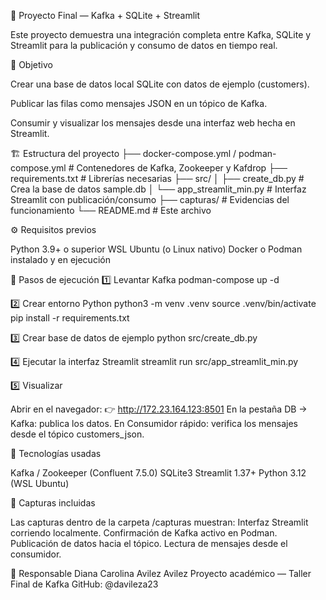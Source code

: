 🧪 Proyecto Final — Kafka + SQLite + Streamlit

Este proyecto demuestra una integración completa entre Kafka, SQLite y Streamlit para la publicación y consumo de datos en tiempo real.

🎯 Objetivo

Crear una base de datos local SQLite con datos de ejemplo (customers).

Publicar las filas como mensajes JSON en un tópico de Kafka.

Consumir y visualizar los mensajes desde una interfaz web hecha en Streamlit.

🏗️ Estructura del proyecto
├── docker-compose.yml / podman-compose.yml   # Contenedores de Kafka, Zookeeper y Kafdrop
├── requirements.txt                          # Librerías necesarias
├── src/
│   ├── create_db.py                          # Crea la base de datos sample.db
│   └── app_streamlit_min.py                  # Interfaz Streamlit con publicación/consumo
├── capturas/                                 # Evidencias del funcionamiento
└── README.md                                 # Este archivo

⚙️ Requisitos previos

Python 3.9+ o superior
WSL Ubuntu (o Linux nativo)
Docker o Podman instalado y en ejecución

🚀 Pasos de ejecución
1️⃣ Levantar Kafka
podman-compose up -d

2️⃣ Crear entorno Python
python3 -m venv .venv
source .venv/bin/activate
pip install -r requirements.txt

3️⃣ Crear base de datos de ejemplo
python src/create_db.py

4️⃣ Ejecutar la interfaz Streamlit
streamlit run src/app_streamlit_min.py


5️⃣ Visualizar

Abrir en el navegador:
👉 http://172.23.164.123:8501
En la pestaña DB → Kafka: publica los datos.
En Consumidor rápido: verifica los mensajes desde el tópico customers_json.


🧩 Tecnologías usadas

Kafka / Zookeeper (Confluent 7.5.0)
SQLite3
Streamlit 1.37+
Python 3.12 (WSL Ubuntu)


📸 Capturas incluidas

Las capturas dentro de la carpeta /capturas muestran:
Interfaz Streamlit corriendo localmente.
Confirmación de Kafka activo en Podman.
Publicación de datos hacia el tópico.
Lectura de mensajes desde el consumidor.


💬 Responsable
Diana Carolina Avilez Avilez
Proyecto académico — Taller Final de Kafka
GitHub: @davileza23

